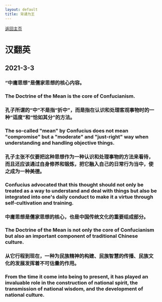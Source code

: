```yaml
---
layout: default
title: 背诵为王
---
```


[返回主页](index.html)

# 汉翻英

## 2021-3-3

### “中庸思想”是儒家思想的核心内容。
### The Doctrine of the Mean is the core of Confucianism.

### 孔子所谓的“中”不是指“折中”，而是指在认识和处理客观事物时的一种“适度”和“恰如其分”的方法。
### The so-called "mean" by Confucius does not mean "compromise" but a "moderate" and "just-right" way when understanding and handling objective things.

### 孔子主张不仅要把这种思想作为一种认识和处理事物的方法来看待，而且还应该通过自身修养和锻炼，把它融入自己的日常行为当中，使之成为一种美德。
### Confucius advocated that this thought should not only be treated as a way to understand and deal with things but also be integrated into one's daily conduct to make it a virtue through self-cultivation and training.

### 中庸思想是儒家思想的核心，也是中国传统文化的重要组成部分。
### The Doctrine of the Mean is not only the core of Confucianism but also an important component of traditional Chinese culture.

### 从它行程到现在，一种为民族精神的构建、民族智慧的传播、民族文化的发展发挥着不可估量的作用。
### From the time it come into being to present, it has played an invaluable role in the construction of national spirit, the transmission of national wisdom, and the development of national culture.


